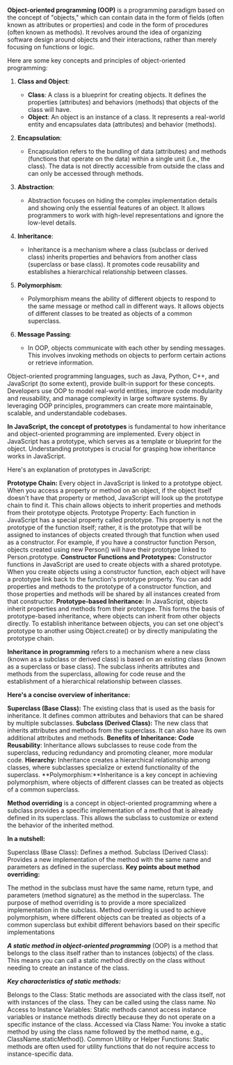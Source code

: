 **Object-oriented programming (OOP)** is a programming paradigm based on the concept of "objects," which can contain data in the form of fields (often known as attributes or properties) and code in the form of procedures (often known as methods). It revolves around the idea of organizing software design around objects and their interactions, rather than merely focusing on functions or logic.

Here are some key concepts and principles of object-oriented programming:

1. **Class and Object**:
   - **Class**: A class is a blueprint for creating objects. It defines the properties (attributes) and behaviors (methods) that objects of the class will have.
   - **Object**: An object is an instance of a class. It represents a real-world entity and encapsulates data (attributes) and behavior (methods).

2. **Encapsulation**:
   - Encapsulation refers to the bundling of data (attributes) and methods (functions that operate on the data) within a single unit (i.e., the class). The data is not directly accessible from outside the class and can only be accessed through methods.

3. **Abstraction**:
   - Abstraction focuses on hiding the complex implementation details and showing only the essential features of an object. It allows programmers to work with high-level representations and ignore the low-level details.

4. **Inheritance**:
   - Inheritance is a mechanism where a class (subclass or derived class) inherits properties and behaviors from another class (superclass or base class). It promotes code reusability and establishes a hierarchical relationship between classes.

5. **Polymorphism**:
   - Polymorphism means the ability of different objects to respond to the same message or method call in different ways. It allows objects of different classes to be treated as objects of a common superclass.

6. **Message Passing**:
   - In OOP, objects communicate with each other by sending messages. This involves invoking methods on objects to perform certain actions or retrieve information.

Object-oriented programming languages, such as Java, Python, C++, and JavaScript (to some extent), provide built-in support for these concepts. Developers use OOP to model real-world entities, improve code modularity and reusability, and manage complexity in large software systems. By leveraging OOP principles, programmers can create more maintainable, scalable, and understandable codebases.





**In JavaScript, the concept of prototypes** is fundamental to how inheritance and object-oriented programming are implemented. Every object in JavaScript has a prototype, which serves as a template or blueprint for the object. Understanding prototypes is crucial for grasping how inheritance works in JavaScript.

Here's an explanation of prototypes in JavaScript:

**Prototype Chain:**
Every object in JavaScript is linked to a prototype object. When you access a property or method on an object, if the object itself doesn't have that property or method, JavaScript will look up the prototype chain to find it.
This chain allows objects to inherit properties and methods from their prototype objects.
Prototype Property:
Each function in JavaScript has a special property called prototype. This property is not the prototype of the function itself; rather, it is the prototype that will be assigned to instances of objects created through that function when used as a constructor.
For example, if you have a constructor function Person, objects created using new Person() will have their prototype linked to Person.prototype.
**Constructor Functions and Prototypes:**
Constructor functions in JavaScript are used to create objects with a shared prototype. When you create objects using a constructor function, each object will have a prototype link back to the function's prototype property.
You can add properties and methods to the prototype of a constructor function, and those properties and methods will be shared by all instances created from that constructor.
**Prototype-based Inheritance:**
In JavaScript, objects inherit properties and methods from their prototype. This forms the basis of prototype-based inheritance, where objects can inherit from other objects directly.
To establish inheritance between objects, you can set one object's prototype to another using Object.create() or by directly manipulating the prototype chain.



**Inheritance in programming** refers to a mechanism where a new class (known as a subclass or derived class) is based on an existing class (known as a superclass or base class). The subclass inherits attributes and methods from the superclass, allowing for code reuse and the establishment of a hierarchical relationship between classes.

**Here's a concise overview of inheritance:**

**Superclass (Base Class):** The existing class that is used as the basis for inheritance. It defines common attributes and behaviors that can be shared by multiple subclasses.
**Subclass (Derived Class):** The new class that inherits attributes and methods from the superclass. It can also have its own additional attributes and methods.
**Benefits of Inheritance:**
**Code Reusability**: Inheritance allows subclasses to reuse code from the superclass, reducing redundancy and promoting cleaner, more modular code.
**Hierarchy:** Inheritance creates a hierarchical relationship among classes, where subclasses specialize or extend functionality of the superclass.
**Polymorphism:**Inheritance is a key concept in achieving polymorphism, where objects of different classes can be treated as objects of a common superclass.





**Method overriding** is a concept in object-oriented programming where a subclass provides a specific implementation of a method that is already defined in its superclass. This allows the subclass to customize or extend the behavior of the inherited method.

**In a nutshell:**

Superclass (Base Class): Defines a method.
Subclass (Derived Class): Provides a new implementation of the method with the same name and parameters as defined in the superclass.
**Key points about method overriding:**

The method in the subclass must have the same name, return type, and parameters (method signature) as the method in the superclass.
The purpose of method overriding is to provide a more specialized implementation in the subclass.
Method overriding is used to achieve polymorphism, where different objects can be treated as objects of a common superclass but exhibit different behaviors based on their specific implementations




***A static method in object-oriented programming*** (OOP) is a method that belongs to the class itself rather than to instances (objects) of the class. This means you can call a static method directly on the class without needing to create an instance of the class.

***Key characteristics of static methods:***

Belongs to the Class: Static methods are associated with the class itself, not with instances of the class. They can be called using the class name.
No Access to Instance Variables: Static methods cannot access instance variables or instance methods directly because they do not operate on a specific instance of the class.
Accessed via Class Name: You invoke a static method by using the class name followed by the method name, e.g., ClassName.staticMethod().
Common Utility or Helper Functions: Static methods are often used for utility functions that do not require access to instance-specific data.